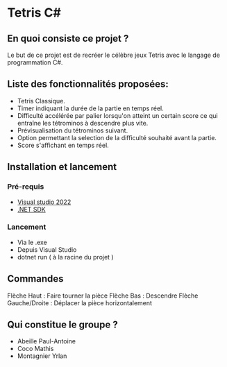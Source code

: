 # Tetris C#

## En quoi consiste ce projet ?
Le but de ce projet est de recréer le célèbre jeux Tetris avec le langage de programmation C#.

## Liste des fonctionnalités proposées:
- Tetris Classique.
- Timer indiquant la durée de la partie en temps réel.
- Difficulté accélérée par palier lorsqu'on atteint un certain score ce qui entraîne les tétrominos à descendre plus vite.
- Prévisualisation du tétrominos suivant.
- Option permettant la selection de la difficulté souhaité avant la partie.
- Score s'affichant en temps réel.

## Installation et lancement
### Pré-requis
- [Visual studio 2022](https://visualstudio.microsoft.com/fr/vs/)
- [.NET SDK](https://dotnet.microsoft.com/en-us/download)
### Lancement
- Via le .exe
- Depuis Visual Studio
- dotnet run ( à la racine du projet )

## Commandes
Flèche Haut : Faire tourner la pièce
Flèche Bas : Descendre
Flèche Gauche/Droite : Déplacer la pièce horizontalement

## Qui constitue le groupe ?
- Abeille Paul-Antoine
- Coco Mathis
- Montagnier Yrlan
